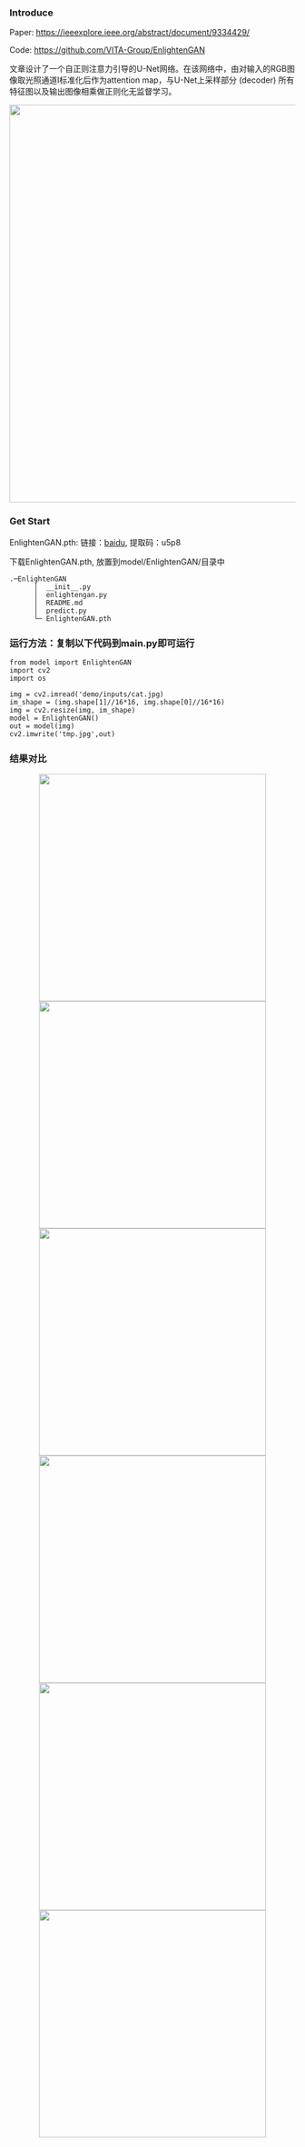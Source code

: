 ### Introduce
Paper: https://ieeexplore.ieee.org/abstract/document/9334429/

Code: https://github.com/VITA-Group/EnlightenGAN

文章设计了一个自正则注意力引导的U-Net网络。在该网络中，由对输入的RGB图像取光照通道I标准化后作为attention map，与U-Net上采样部分 (decoder) 所有特征图以及输出图像相乘做正则化无监督学习。
 
<div class="half" style="text-align: center;">
   <img src="../../demo/cache/EnlightenGAN_network.png" width="700"/>
</div>

### Get Start
EnlightenGAN.pth: 链接：[baidu](https://pan.baidu.com/s/12VoCwEYg_l-BJExppk9tDw?pwd=u5p8 ), 提取码：u5p8

下载EnlightenGAN.pth, 放置到model/EnlightenGAN/目录中
```
.─EnlightenGAN
      │  __init__.py
      │  enlightengan.py
      │  README.md
      │  predict.py 
      └─ EnlightenGAN.pth
  ```

### 运行方法：复制以下代码到main.py即可运行
```angular2html
from model import EnlightenGAN
import cv2
import os

img = cv2.imread('demo/inputs/cat.jpg)
im_shape = (img.shape[1]//16*16, img.shape[0]//16*16)
img = cv2.resize(img, im_shape)
model = EnlightenGAN()
out = model(img)
cv2.imwrite('tmp.jpg',out)
```

### 结果对比
 <div class="half" style="text-align: center;">
   <img src="../../demo/inputs/bicycle.jpg" width="400"/> <img src="../../demo/outputs/EnlightenGAN/bicycle.jpg" width="400"/>
</div>
 <div class="half" style="text-align: center;">
   <img src="../../demo/inputs/cat.jpg" width="400"/> <img src="../../demo/outputs/EnlightenGAN/cat.jpg" width="400"/>
</div>
 <div class="half" style="text-align: center;">
   <img src="../../demo/inputs/dog.jpg" width="400"/> <img src="../../demo/outputs/EnlightenGAN/dog.jpg" width="400"/>
</div>







